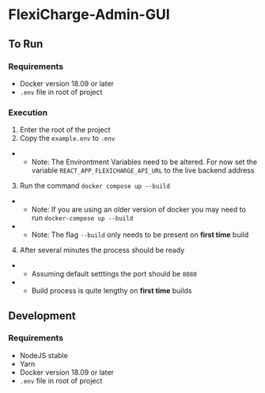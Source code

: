 # FlexiCharge-Admin-GUI

## To Run

### Requirements
* Docker version 18.09 or later
* ```.env``` file in root of project

### Execution
1. Enter the root of the project
2. Copy the `example.env` to `.env`
  - - Note: The Environtment Variables need to be altered. For now set the variable `REACT_APP_FLEXICHARGE_API_URL` to the live backend address
3. Run the command `docker compose up --build`
  - - Note: If you are using an older version of docker you may need to run `docker-compose up --build`
  - - Note: The flag `--build` only needs to be present on __first time__ build
4. After several minutes the process should be ready
  - - Assuming default setttings the port should be `8080`
  - - Build process is quite lengthy on __first time__ builds


## Development

### Requirements
* NodeJS stable
* Yarn
* Docker version 18.09 or later
*  ```.env``` file in root of project
